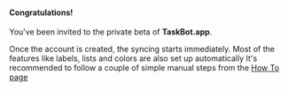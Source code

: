 #### Congratulations!

You've been invited to the private beta of **TaskBot.app**.

Once the account is created, the syncing starts immediately. Most of the features like labels, lists and colors are also set up automatically It's recommended to follow a couple of simple manual steps from the [How To page](/howto) 
<!--stackedit_data:
eyJoaXN0b3J5IjpbMTk4ODE5Mjk3NSwyMDk4ODA3Nzk2XX0=
-->